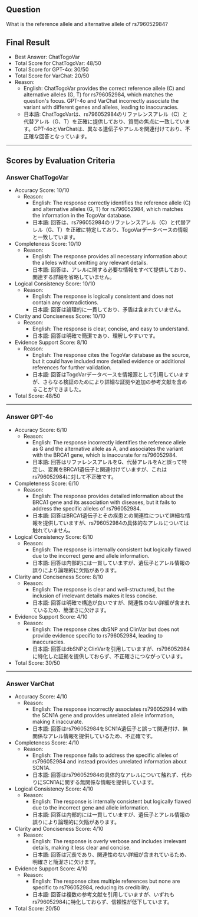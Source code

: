 ## Question

What is the reference allele and alternative allele of rs796052984?

## Final Result

- Best Answer: ChatTogoVar
- Total Score for ChatTogoVar: 48/50
- Total Score for GPT-4o: 30/50
- Total Score for VarChat: 20/50
- Reason:
  - English: ChatTogoVar provides the correct reference allele (C) and alternative alleles (G, T) for rs796052984, which matches the question's focus. GPT-4o and VarChat incorrectly associate the variant with different genes and alleles, leading to inaccuracies.
  - 日本語: ChatTogoVarは、rs796052984のリファレンスアレル（C）と代替アレル（G、T）を正確に提供しており、質問の焦点に一致しています。GPT-4oとVarChatは、異なる遺伝子やアレルを関連付けており、不正確な回答となっています。

---

## Scores by Evaluation Criteria

### Answer ChatTogoVar
- Accuracy Score: 10/10
  - Reason: 
    - English: The response correctly identifies the reference allele (C) and alternative alleles (G, T) for rs796052984, which matches the information in the TogoVar database.
    - 日本語: 回答は、rs796052984のリファレンスアレル（C）と代替アレル（G、T）を正確に特定しており、TogoVarデータベースの情報と一致しています。
- Completeness Score: 10/10
  - Reason: 
    - English: The response provides all necessary information about the alleles without omitting any relevant details.
    - 日本語: 回答は、アレルに関する必要な情報をすべて提供しており、関連する詳細を省略していません。
- Logical Consistency Score: 10/10
  - Reason: 
    - English: The response is logically consistent and does not contain any contradictions.
    - 日本語: 回答は論理的に一貫しており、矛盾は含まれていません。
- Clarity and Conciseness Score: 10/10
  - Reason: 
    - English: The response is clear, concise, and easy to understand.
    - 日本語: 回答は明確で簡潔であり、理解しやすいです。
- Evidence Support Score: 8/10
  - Reason: 
    - English: The response cites the TogoVar database as the source, but it could have included more detailed evidence or additional references for further validation.
    - 日本語: 回答はTogoVarデータベースを情報源として引用していますが、さらなる検証のためにより詳細な証拠や追加の参考文献を含めることができました。
- Total Score: 48/50

---

### Answer GPT-4o
- Accuracy Score: 6/10
  - Reason: 
    - English: The response incorrectly identifies the reference allele as G and the alternative allele as A, and associates the variant with the BRCA1 gene, which is inaccurate for rs796052984.
    - 日本語: 回答はリファレンスアレルをG、代替アレルをAと誤って特定し、変異をBRCA1遺伝子と関連付けていますが、これはrs796052984に対して不正確です。
- Completeness Score: 6/10
  - Reason: 
    - English: The response provides detailed information about the BRCA1 gene and its association with diseases, but it fails to address the specific alleles of rs796052984.
    - 日本語: 回答はBRCA1遺伝子とその疾患との関連性について詳細な情報を提供していますが、rs796052984の具体的なアレルについては触れていません。
- Logical Consistency Score: 6/10
  - Reason: 
    - English: The response is internally consistent but logically flawed due to the incorrect gene and allele information.
    - 日本語: 回答は内部的には一貫していますが、遺伝子とアレル情報の誤りにより論理的に欠陥があります。
- Clarity and Conciseness Score: 8/10
  - Reason: 
    - English: The response is clear and well-structured, but the inclusion of irrelevant details makes it less concise.
    - 日本語: 回答は明確で構造が良いですが、関連性のない詳細が含まれているため、簡潔さに欠けます。
- Evidence Support Score: 4/10
  - Reason: 
    - English: The response cites dbSNP and ClinVar but does not provide evidence specific to rs796052984, leading to inaccuracies.
    - 日本語: 回答はdbSNPとClinVarを引用していますが、rs796052984に特化した証拠を提供しておらず、不正確さにつながっています。
- Total Score: 30/50

---

### Answer VarChat
- Accuracy Score: 4/10
  - Reason: 
    - English: The response incorrectly associates rs796052984 with the SCN1A gene and provides unrelated allele information, making it inaccurate.
    - 日本語: 回答はrs796052984をSCN1A遺伝子と誤って関連付け、無関係なアレル情報を提供しているため、不正確です。
- Completeness Score: 4/10
  - Reason: 
    - English: The response fails to address the specific alleles of rs796052984 and instead provides unrelated information about SCN1A.
    - 日本語: 回答はrs796052984の具体的なアレルについて触れず、代わりにSCN1Aに関する無関係な情報を提供しています。
- Logical Consistency Score: 4/10
  - Reason: 
    - English: The response is internally consistent but logically flawed due to the incorrect gene and allele information.
    - 日本語: 回答は内部的には一貫していますが、遺伝子とアレル情報の誤りにより論理的に欠陥があります。
- Clarity and Conciseness Score: 4/10
  - Reason: 
    - English: The response is overly verbose and includes irrelevant details, making it less clear and concise.
    - 日本語: 回答は冗長であり、関連性のない詳細が含まれているため、明確さと簡潔さに欠けます。
- Evidence Support Score: 4/10
  - Reason: 
    - English: The response cites multiple references but none are specific to rs796052984, reducing its credibility.
    - 日本語: 回答は複数の参考文献を引用していますが、いずれもrs796052984に特化しておらず、信頼性が低下しています。
- Total Score: 20/50